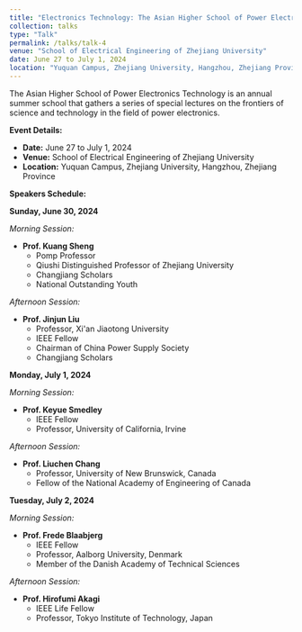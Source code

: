 ```yaml
---
title: "Electronics Technology: The Asian Higher School of Power Electronics Technology"
collection: talks
type: "Talk"
permalink: /talks/talk-4
venue: "School of Electrical Engineering of Zhejiang University"
date: June 27 to July 1, 2024
location: "Yuquan Campus, Zhejiang University, Hangzhou, Zhejiang Province"
---
```


The Asian Higher School of Power Electronics Technology is an annual summer school that gathers a series of special lectures on the frontiers of science and technology in the field of power electronics.

**Event Details:**
- **Date:** June 27 to July 1, 2024
- **Venue:** School of Electrical Engineering of Zhejiang University
- **Location:** Yuquan Campus, Zhejiang University, Hangzhou, Zhejiang Province

**Speakers Schedule:**

**Sunday, June 30, 2024**

*Morning Session:*
- **Prof. Kuang Sheng**
  - Pomp Professor
  - Qiushi Distinguished Professor of Zhejiang University
  - Changjiang Scholars
  - National Outstanding Youth

*Afternoon Session:*
- **Prof. Jinjun Liu**
  - Professor, Xi'an Jiaotong University
  - IEEE Fellow
  - Chairman of China Power Supply Society
  - Changjiang Scholars

**Monday, July 1, 2024**

*Morning Session:*
- **Prof. Keyue Smedley**
  - IEEE Fellow
  - Professor, University of California, Irvine

*Afternoon Session:*
- **Prof. Liuchen Chang**
  - Professor, University of New Brunswick, Canada
  - Fellow of the National Academy of Engineering of Canada

**Tuesday, July 2, 2024**

*Morning Session:*
- **Prof. Frede Blaabjerg**
  - IEEE Fellow
  - Professor, Aalborg University, Denmark
  - Member of the Danish Academy of Technical Sciences

*Afternoon Session:*
- **Prof. Hirofumi Akagi**
  - IEEE Life Fellow
  - Professor, Tokyo Institute of Technology, Japan
